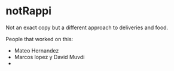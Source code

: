 # notRappi
Not an exact copy but a different approach to deliveries and food. 

People that worked on this:
- Mateo Hernandez
- Marcos lopez y David Muvdi
- 
